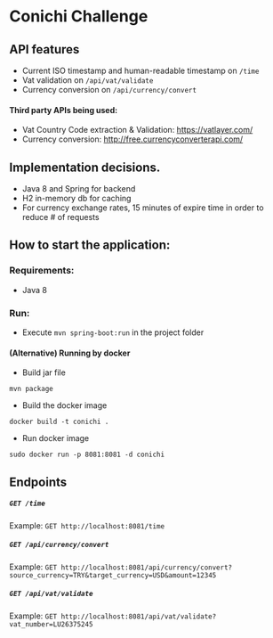 # Conichi Challenge

## API features

* Current ISO timestamp and human-readable timestamp on `/time`
* Vat validation on `/api/vat/validate`
* Currency conversion on `/api/currency/convert`

#### Third party APIs being used:

* Vat Country Code extraction & Validation: https://vatlayer.com/
* Currency conversion: http://free.currencyconverterapi.com/

## Implementation decisions. 

* Java 8 and Spring for backend
* H2 in-memory db for caching
* For currency exchange rates, 15 minutes of expire time in order to reduce # of requests

## How to start the application:

### Requirements:

* Java 8

### Run: 

* Execute `mvn spring-boot:run` in the project folder

#### (Alternative) Running by docker

* Build jar file

`mvn package`

* Build the docker image

`docker build -t conichi .`

* Run docker image

`sudo docker run -p 8081:8081 -d conichi`

## Endpoints

##### `GET /time`

Example: `GET http://localhost:8081/time`

##### `GET /api/currency/convert`

Example: `GET http://localhost:8081/api/currency/convert?source_currency=TRY&target_currency=USD&amount=12345`

##### `GET /api/vat/validate`

Example: `GET http://localhost:8081/api/vat/validate?vat_number=LU26375245`